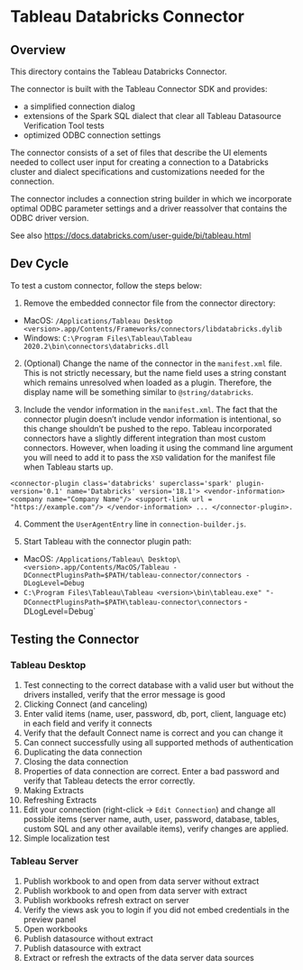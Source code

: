 Tableau Databricks Connector
==================

## Overview 
This directory contains the Tableau Databricks Connector.

The connector is built with the Tableau Connector SDK and provides:
- a simplified connection dialog
- extensions of the Spark SQL dialect that clear all Tableau Datasource Verification Tool tests
- optimized ODBC connection settings

The connector consists of a set of files that describe the UI elements needed
to collect user input for creating a connection to a Databricks cluster and
dialect specifications and customizations needed for the connection.

The connector includes a connection string builder in which we incorporate optimal
ODBC parameter settings and a driver reassolver that contains the ODBC
driver version.

See also https://docs.databricks.com/user-guide/bi/tableau.html


## Dev Cycle

To test a custom connector, follow the steps below:
 
1. Remove the embedded connector file from the connector directory:
 - MacOS: `/Applications/Tableau Desktop <version>.app/Contents/Frameworks/connectors/libdatabricks.dylib`
 - Windows: `C:\Program Files\Tableau\Tableau 2020.2\bin\connectors\databricks.dll`

2. (Optional) Change the name of the connector in the `manifest.xml` file. This is not strictly necessary, but the name field uses a string constant which remains unresolved when loaded as a plugin. Therefore, the display name will be something similar to `@string/databricks`.


3. Include the vendor information in the `manifest.xml`. The fact that the connector plugin doesn’t include vendor information is intentional, so this change shouldn’t be pushed to the repo. Tableau incorporated connectors have a slightly different integration than most custom connectors. However, when loading it using the command line argument you will need to add it to pass the `XSD` validation for the manifest file when Tableau starts up.
```
<connector-plugin class='databricks' superclass='spark' plugin-version='0.1' name='Databricks' version='18.1'> <vendor-information> <company name="Company Name"/> <support-link url = "https://example.com"/> </vendor-information> ... </connector-plugin>.
```

4. Comment the `UserAgentEntry` line in `connection-builder.js`.

5. Start Tableau with the connector plugin path:
 - MacOS: `/Applications/Tableau\ Desktop\<version>.app/Contents/MacOS/Tableau -DConnectPluginsPath=$PATH/tableau-connector/connectors -DLogLevel=Debug`
 - `C:\Program Files\Tableau\Tableau <version>\bin\tableau.exe" "-DConnectPluginsPath=$PATH\tableau-connector\connectors` -DLogLevel=Debug`


## Testing the Connector

### Tableau Desktop
1. Test connecting to the correct database with a valid user but without the drivers installed, verify that the error message is good
2. Clicking Connect (and canceling)
3. Enter valid items (name, user, password, db, port, client, language etc) in each field and verify it connects
4. Verify that the default Connect name is correct and you can change it 
5. Can connect successfully using all supported methods of authentication
6. Duplicating the data connection
7. Closing the data connection
8. Properties of data connection are correct. Enter a bad password and verify that Tableau detects the error correctly.
9. Making Extracts
10. Refreshing Extracts
11. Edit your connection (right-click -> `Edit Connection`) and change all possible items (server name, auth, user, password, database, tables, custom SQL and any other available items), verify changes are applied.
12. Simple localization test

### Tableau Server
1. Publish workbook to and open from data server without extract
2. Publish workbook to and open from data server with extract
3. Publish workbooks refresh extract on server
4. Verify the views ask you to login if you did not embed credentials in the preview panel
5. Open workbooks
6. Publish datasource without extract
7. Publish datasource with extract
8. Extract or refresh the extracts of the data server data sources

